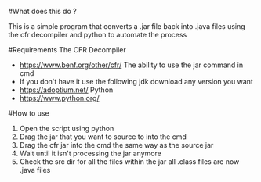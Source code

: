 #What does this do ?

This is a simple program that converts a .jar file back into .java files using the cfr decompiler and python to automate the process

#Requirements
The CFR Decompiler
   - https://www.benf.org/other/cfr/
The ability to use the jar command in cmd
   - If you don't have it use the following jdk download any version you want
   - https://adoptium.net/
Python
   - https://www.python.org/

#How to use
1. Open the script using python
2. Drag the jar that you want to source to into the cmd
3. Drag the cfr jar into the cmd the same way as the source jar
4. Wait until it isn't processing the jar anymore
5. Check the src dir for all the files within the jar all .class files are now .java files
